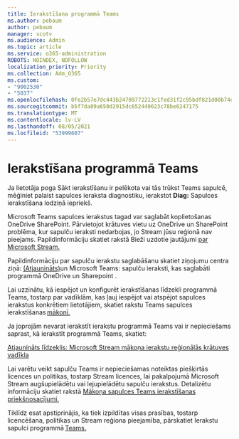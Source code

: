 ```yaml
---
title: Ierakstīšana programmā Teams
ms.author: pebaum
author: pebaum
manager: scotv
ms.audience: Admin
ms.topic: article
ms.service: o365-administration
ROBOTS: NOINDEX, NOFOLLOW
localization_priority: Priority
ms.collection: Adm_O365
ms.custom:
- "9002530"
- "5037"
ms.openlocfilehash: 0fe2b57e7dc443b24709772213c1fed31f2c95bdf821d00b74e9d166dc223410
ms.sourcegitcommit: b5f7da89a650d2915dc652449623c78be6247175
ms.translationtype: MT
ms.contentlocale: lv-LV
ms.lasthandoff: 08/05/2021
ms.locfileid: "53999607"
---
```

# <a name="recording-in-teams"></a>Ierakstīšana programmā Teams

Ja lietotāja poga  Sākt ierakstīšanu ir pelēkota vai tās trūkst Teams sapulcē, mēģiniet palaist sapulces ieraksta diagnostiku, ierakstot **Diag:** Sapulces ierakstīšana lodziņā iepriekš. 

Microsoft Teams sapulces ierakstus tagad var saglabāt koplietošanas OneDrive SharePoint. Pārvietojot krātuves vietu uz OneDrive un SharePoint problēma, kur sapulču ieraksti nedarbojas, jo Stream jūsu reģionā nav pieejams. Papildinformāciju skatiet rakstā Bieži uzdotie jautājumi [par Microsoft Stream.](/stream/faq#which-regions-does-microsoft-stream-host-my-data-in)

Papildinformāciju par sapulču ierakstu saglabāšanu skatiet ziņojumu centra ziņā: [(Atjaunināts)](https://portal.microsoft.com/Adminportal/Home?ref=MessageCenter&id=MC222640)un Microsoft Teams: sapulču ieraksti, kas saglabāti programmā OneDrive un Sharepoint .

Lai uzzinātu, kā iespējot un konfigurēt ierakstīšanas līdzekli programmā Teams, tostarp par vadīklām, kas ļauj iespējot vai atspējot sapulces ierakstus konkrētiem lietotājiem, skatiet rakstu Teams sapulces ierakstīšanas [mākonī.](/microsoftteams/cloud-recording) 

Ja joprojām nevarat ierakstīt ierakstu programmā Teams vai ir nepieciešams saprast, kā ierakstīt programmā Teams, skatiet: 

[Atjaunināts līdzeklis: Microsoft Stream mākoņa ierakstu reģionālās krātuves vadīkla](https://admin.microsoft.com/AdminPortal/Home#/MessageCenter?id=MC214327)

Lai varētu veikt sapulču Teams ir nepieciešamas noteiktas piešķirtās licences un politikas, tostarp Stream licences, lai pakalpojumā Microsoft Stream augšupielādētu vai lejupielādētu sapulču ierakstus. Detalizētu informāciju skatiet rakstā [Mākoņa sapulces Teams ierakstīšanas priekšnosacījumi.](/microsoftteams/cloud-recording#prerequisites-for-teams-cloud-meeting-recording)

Tiklīdz esat apstiprinājis, ka tiek izpildītas visas prasības, tostarp licencēšana, politikas un Stream reģiona pieejamība, pārskatiet Ierakstu sapulci programmā [Teams.](https://support.office.com/article/34dfbe7f-b07d-4a27-b4c6-de62f1348c24) 